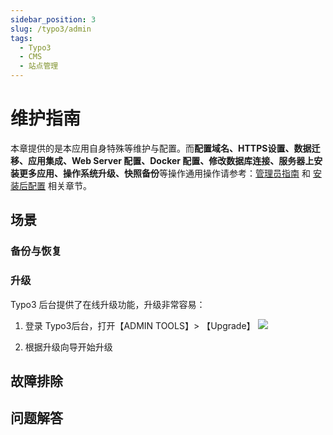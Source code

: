 ```yaml
---
sidebar_position: 3
slug: /typo3/admin
tags:
  - Typo3
  - CMS
  - 站点管理
---
```


# 维护指南

本章提供的是本应用自身特殊等维护与配置。而**配置域名、HTTPS设置、数据迁移、应用集成、Web Server 配置、Docker 配置、修改数据库连接、服务器上安装更多应用、操作系统升级、快照备份**等操作通用操作请参考：[管理员指南](../administrator) 和 [安装后配置](../install/setup/) 相关章节。

## 场景

### 备份与恢复

### 升级

Typo3 后台提供了在线升级功能，升级非常容易：

1. 登录 Typo3后台，打开【ADMIN TOOLS】> 【Upgrade】
   ![](http://libs.websoft9.com/Websoft9/DocsPicture/en/typo3/typo3-upgrade-websoft9.png)
   
2. 根据升级向导开始升级

## 故障排除

## 问题解答

